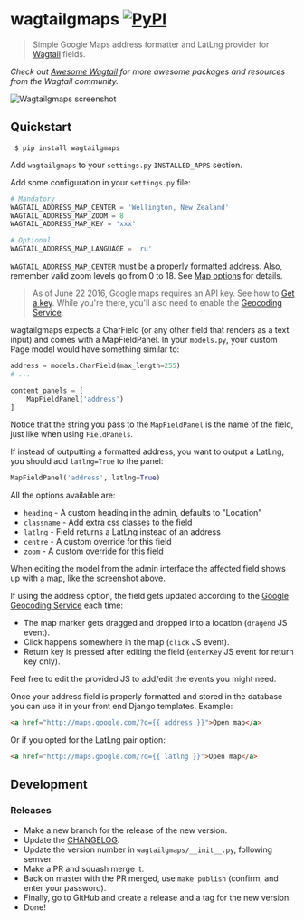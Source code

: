 # wagtailgmaps [![PyPI](https://img.shields.io/pypi/v/wagtailgmaps.svg)](https://pypi.python.org/pypi/wagtailgmaps)

> Simple Google Maps address formatter and LatLng provider for [Wagtail](https://wagtail.io/) fields.

*Check out [Awesome Wagtail](https://github.com/springload/awesome-wagtail) for more awesome packages and resources from the Wagtail community.*

![Wagtailgmaps screenshot](./screenshot.png)

## Quickstart

``` $ pip install wagtailgmaps```

Add `wagtailgmaps` to your `settings.py` `INSTALLED_APPS` section.

Add some configuration in your `settings.py` file:

```python
# Mandatory
WAGTAIL_ADDRESS_MAP_CENTER = 'Wellington, New Zealand'
WAGTAIL_ADDRESS_MAP_ZOOM = 8
WAGTAIL_ADDRESS_MAP_KEY = 'xxx'

# Optional
WAGTAIL_ADDRESS_MAP_LANGUAGE = 'ru'
```

`WAGTAIL_ADDRESS_MAP_CENTER` must be a properly formatted address. Also, remember valid zoom levels go from 0 to 18. See [Map options](https://developers.google.com/maps/documentation/javascript/tutorial#MapOptions) for details.

> As of June 22 2016, Google maps requires an API key. See how to [Get a key](https://developers.google.com/maps/documentation/javascript/get-api-key). While you're there, you'll also need to enable the [Geocoding Service](https://developers.google.com/maps/documentation/javascript/geocoding).

wagtailgmaps expects a CharField (or any other field that renders as a text input) and comes with a MapFieldPanel. In your `models.py`, your custom Page model would have something similar to:

```python
address = models.CharField(max_length=255)
# ...

content_panels = [
    MapFieldPanel('address')
]
```

Notice that the string you pass to the `MapFieldPanel` is the name of the field, just like when using `FieldPanels`.

If instead of outputting a formatted address, you want to output a LatLng, you should add `latlng=True` to the panel:

```python
MapFieldPanel('address', latlng=True)
```

All the options available are:

 - `heading` - A custom heading in the admin, defaults to "Location"
 - `classname` - Add extra css classes to the field
 - `latlng` - Field returns a LatLng instead of an address
 - `centre` - A custom override for this field
 - `zoom` - A custom override for this field

When editing the model from the admin interface the affected field shows up with a map, like the screenshot above.

If using the address option, the field gets updated according to the [Google Geocoding Service](https://developers.google.com/maps/documentation/geocoding/) each time:

* The map marker gets dragged and dropped into a location (`dragend` JS event).
* Click happens somewhere in the map (`click` JS event).
* Return key is pressed after editing the field (`enterKey` JS event for return key only).

Feel free to edit the provided JS to add/edit the events you might need.

Once your address field is properly formatted and stored in the database you can use it in your front end Django templates. Example:

```html
<a href="http://maps.google.com/?q={{ address }}">Open map</a>
```

Or if you opted for the LatLng pair option:

```html
<a href="http://maps.google.com/?q={{ latlng }}">Open map</a>
```

## Development

### Releases

- Make a new branch for the release of the new version.
- Update the [CHANGELOG](https://github.com/springload/wagtailgmaps/CHANGELOG.md).
- Update the version number in `wagtailgmaps/__init__.py`, following semver.
- Make a PR and squash merge it.
- Back on master with the PR merged, use `make publish` (confirm, and enter your password).
- Finally, go to GitHub and create a release and a tag for the new version.
- Done!
